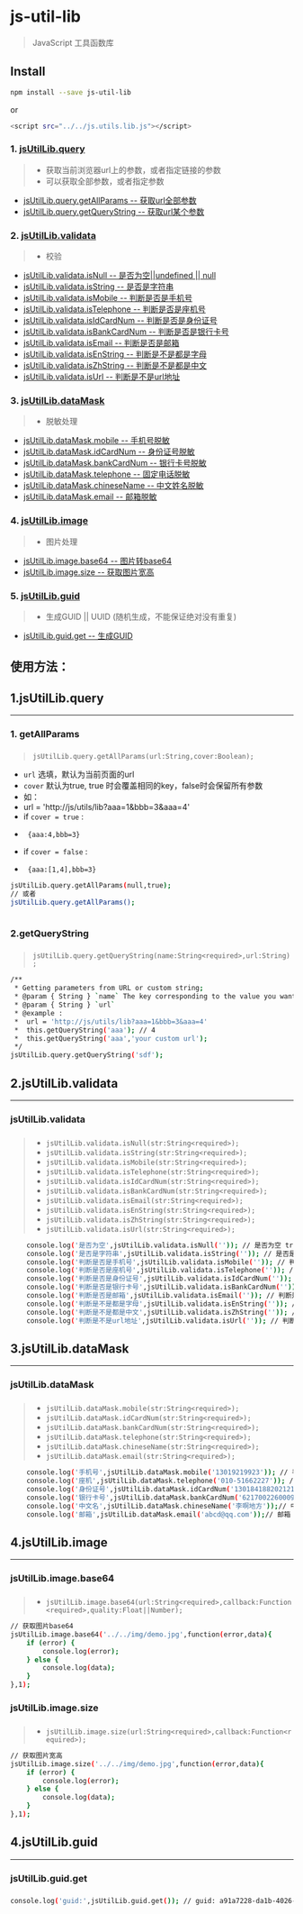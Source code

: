 js-util-lib
==== 

> JavaScript 工具函数库

## Install

```sh
npm install --save js-util-lib
```

or

```sh
<script src="../../js.utils.lib.js"></script>
```

### 1. [jsUtilLib.query](https://github.com/dai1254473705/js-util-lib/tree/dev/src/query/index.js)

> + 获取当前浏览器url上的参数，或者指定链接的参数
> + 可以获取全部参数，或者指定参数

+ <a href="#query.getAllParams">jsUtilLib.query.getAllParams&nbsp;--&nbsp;获取url全部参数</a>
+ <a href="#query.getQueryString">jsUtilLib.query.getQueryString&nbsp;--&nbsp;获取url某个参数</a>

### 2. [jsUtilLib.validata](https://github.com/dai1254473705/js-util-lib/tree/dev/src/validata/index.js)

> + 校验

+ <a href="#jsUtilLib.validata">jsUtilLib.validata.isNull&nbsp;--&nbsp;是否为空||undefined || null</a>
+ <a href="#jsUtilLib.validata">jsUtilLib.validata.isString&nbsp;--&nbsp;是否是字符串</a>
+ <a href="#jsUtilLib.validata">jsUtilLib.validata.isMobile&nbsp;--&nbsp;判断是否是手机号</a>
+ <a href="#jsUtilLib.validata">jsUtilLib.validata.isTelephone&nbsp;--&nbsp;判断是否是座机号</a>
+ <a href="#jsUtilLib.validata">jsUtilLib.validata.isIdCardNum&nbsp;--&nbsp;判断是否是身份证号</a>
+ <a href="#jsUtilLib.validata">jsUtilLib.validata.isBankCardNum&nbsp;--&nbsp;判断是否是银行卡号</a>
+ <a href="#jsUtilLib.validata">jsUtilLib.validata.isEmail&nbsp;--&nbsp;判断是否是邮箱</a>
+ <a href="#jsUtilLib.validata">jsUtilLib.validata.isEnString&nbsp;--&nbsp;判断是不是都是字母</a>
+ <a href="#jsUtilLib.validata">jsUtilLib.validata.isZhString&nbsp;--&nbsp;判断是不是都是中文</a>
+ <a href="#jsUtilLib.validata">jsUtilLib.validata.isUrl&nbsp;--&nbsp;判断是不是url地址</a>

### 3. [jsUtilLib.dataMask](https://github.com/dai1254473705/js-util-lib/tree/dev/src/dataMask/index.js)

> + 脱敏处理

+ <a href="#jsUtilLib.dataMask">jsUtilLib.dataMask.mobile&nbsp;--&nbsp;手机号脱敏</a>
+ <a href="#jsUtilLib.dataMask">jsUtilLib.dataMask.idCardNum&nbsp;--&nbsp;身份证号脱敏</a>
+ <a href="#jsUtilLib.dataMask">jsUtilLib.dataMask.bankCardNum&nbsp;--&nbsp;银行卡号脱敏</a>
+ <a href="#jsUtilLib.dataMask">jsUtilLib.dataMask.telephone&nbsp;--&nbsp;固定电话脱敏</a>
+ <a href="#jsUtilLib.dataMask">jsUtilLib.dataMask.chineseName&nbsp;--&nbsp;中文姓名脱敏</a>
+ <a href="#jsUtilLib.dataMask">jsUtilLib.dataMask.email&nbsp;--&nbsp;邮箱脱敏</a>

### 4. [jsUtilLib.image](https://github.com/dai1254473705/js-util-lib/tree/dev/src/image/index.js)

> + 图片处理

+ <a href="#jsUtilLib.image.base64">jsUtilLib.image.base64&nbsp;--&nbsp;图片转base64</a>
+ <a href="#jsUtilLib.image.size">jsUtilLib.image.size&nbsp;--&nbsp;获取图片宽高</a>

### 5. [jsUtilLib.guid](https://github.com/dai1254473705/js-util-lib/tree/dev/src/guid/index.js)

> + 生成GUID || UUID (随机生成，不能保证绝对没有重复)

+ <a href="#jsUtilLib.guid.get">jsUtilLib.guid.get&nbsp;--&nbsp;生成GUID</a>

## 使用方法：

## 1.jsUtilLib.query
---
### <h3 id="query.getAllParams">1. getAllParams<h3> 

> `jsUtilLib.query.getAllParams(url:String,cover:Boolean);`

+ `url` 选填，默认为当前页面的url
+ `cover` 默认为true, true 时会覆盖相同的key，false时会保留所有参数
+ 如：
+   url = 'http://js/utils/lib?aaa=1&bbb=3&aaa=4'
+   if `cover = true` :
+      {aaa:4,bbb=3}
+   if `cover = false` :
+      {aaa:[1,4],bbb=3}
	
```sh
jsUtilLib.query.getAllParams(null,true);
// 或者
jsUtilLib.query.getAllParams();
	
```
	
### <h3 id="query.getQueryString">2.getQueryString<h3> 
 
> `jsUtilLib.query.getQueryString(name:String<required>,url:String);`

```sh
/**
 * Getting parameters from URL or custom string;
 * @param { String } `name` The key corresponding to the value you want;
 * @param { String } `url` 
 * @example :
 *  url = 'http://js/utils/lib?aaa=1&bbb=3&aaa=4'
 *  this.getQueryString('aaa'); // 4
 *  this.getQueryString('aaa','your custom url'); 
 */
jsUtilLib.query.getQueryString('sdf');
```

## 2.jsUtilLib.validata
---
### <h3 id="jsUtilLib.validata">jsUtilLib.validata<h3>

> + `jsUtilLib.validata.isNull(str:String<required>);`
> + `jsUtilLib.validata.isString(str:String<required>);`
> + `jsUtilLib.validata.isMobile(str:String<required>);`
> + `jsUtilLib.validata.isTelephone(str:String<required>);`
> + `jsUtilLib.validata.isIdCardNum(str:String<required>);`
> + `jsUtilLib.validata.isBankCardNum(str:String<required>);`
> + `jsUtilLib.validata.isEmail(str:String<required>);`
> + `jsUtilLib.validata.isEnString(str:String<required>);`
> + `jsUtilLib.validata.isZhString(str:String<required>);`
> + `jsUtilLib.validata.isUrl(str:String<required>);`

```sh
    console.log('是否为空',jsUtilLib.validata.isNull('')); // 是否为空 true
    console.log('是否是字符串',jsUtilLib.validata.isString('')); // 是否是字符串 true
    console.log('判断是否是手机号',jsUtilLib.validata.isMobile('')); // 判断是否是手机号 false
    console.log('判断是否是座机号',jsUtilLib.validata.isTelephone('')); // 判断是否是座机号 false
    console.log('判断是否是身份证号',jsUtilLib.validata.isIdCardNum('')); // 判断是否是身份证号 false
    console.log('判断是否是银行卡号',jsUtilLib.validata.isBankCardNum('')); // 判断是否是银行卡号 false
    console.log('判断是否是邮箱',jsUtilLib.validata.isEmail('')); // 判断是否是邮箱 false
    console.log('判断是不是都是字母',jsUtilLib.validata.isEnString('')); // 判断是不是都是字母 false
    console.log('判断是不是都是中文',jsUtilLib.validata.isZhString('')); // 判断是不是都是中文 false
    console.log('判断是不是url地址',jsUtilLib.validata.isUrl('')); // 判断是不是url地址 false
```

## 3.jsUtilLib.dataMask
---
### <h3 id="jsUtilLib.dataMask">jsUtilLib.dataMask<h3>

> + `jsUtilLib.dataMask.mobile(str:String<required>);`
> + `jsUtilLib.dataMask.idCardNum(str:String<required>);`
> + `jsUtilLib.dataMask.bankCardNum(str:String<required>);`
> + `jsUtilLib.dataMask.telephone(str:String<required>);`
> + `jsUtilLib.dataMask.chineseName(str:String<required>);`
> + `jsUtilLib.dataMask.email(str:String<required>);`

```sh
    console.log('手机号',jsUtilLib.dataMask.mobile('13019219923')); // 手机号 130****9923
    console.log('座机',jsUtilLib.dataMask.telephone('010-51662227')); // 座机 ****2227
    console.log('身份证号',jsUtilLib.dataMask.idCardNum('130184188202121212'));//身份证号 ************1212
    console.log('银行卡号',jsUtilLib.dataMask.bankCardNum('6217002260009086123'));// 银行卡号 621700**********6123
    console.log('中文名',jsUtilLib.dataMask.chineseName('李啊地方'));// 中文名 李*方
    console.log('邮箱',jsUtilLib.dataMask.email('abcd@qq.com'));// 邮箱 a**@qq.com
```

## 4.jsUtilLib.image
---
### <h3 id="jsUtilLib.image.base64">jsUtilLib.image.base64<h3>

> + `jsUtilLib.image.base64(url:String<required>,callback:Function<required>,quality:Float||Number);`

```sh
// 获取图片base64
jsUtilLib.image.base64('../../img/demo.jpg',function(error,data){
    if (error) {
        console.log(error);
    } else {
        console.log(data);
    }
},1);
```
### <h3 id="jsUtilLib.image.size">jsUtilLib.image.size<h3>

> + `jsUtilLib.image.size(url:String<required>,callback:Function<required>);`

```sh
// 获取图片宽高
jsUtilLib.image.size('../../img/demo.jpg',function(error,data){
    if (error) {
        console.log(error);
    } else {
        console.log(data);
    }
},1);
```
## 4.jsUtilLib.guid

---
### <h3 id="jsUtilLib.guid.get">jsUtilLib.guid.get<h3>

```sh
console.log('guid:',jsUtilLib.guid.get()); // guid: a91a7228-da1b-4026-af47-232c0dcd9a2a
```